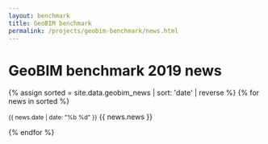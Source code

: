 ```yaml
---
layout: benchmark
title: GeoBIM benchmark
permalink: /projects/geobim-benchmark/news.html
---
```


<h1>GeoBIM benchmark 2019 news</h1>

{% assign sorted = site.data.geobim_news | sort: 'date' | reverse %}
{% for news in sorted %}
	<p><small><span class="post-date">{{ news.date | date: "%b %d" }}</span></small> {{ news.news }}</p>
{% endfor %}
